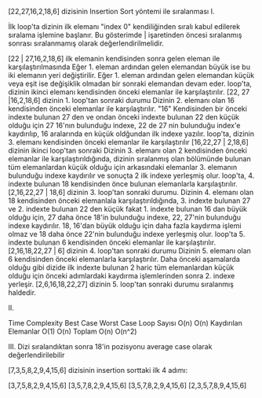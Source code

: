 [22,27,16,2,18,6] dizisinin Insertion Sort yöntemi ile sıralanması
I.

İlk loop'ta dizinin ilk elemanı "index 0" kendiliğinden sıralı kabul edilerek sıralama işlemine başlanır. Bu gösterimde | işaretinden öncesi sıralanmış sonrası sıralanmamış olarak değerlendirilmelidir.

[22 | 27,16,2,18,6] ilk elemanin kendisinden sonra gelen eleman ile karşılaştırılmasında
Eğer 1. eleman ardından gelen elemandan büyük ise bu iki elemanın yeri değiştirilir.
Eğer 1. eleman ardından gelen elemandan küçük veya eşit ise değişiklik olmadan bir sonraki elemandan devam eder.
loop'ta, dizinin ikinci elemanı kendisinden önceki elemanlar ile karşılaştırılır.
[22, 27 |16,2,18,6] dizinin 1. loop'tan sonraki durumu
Dizinin 2. elemanı olan 16 kendisinden önceki elemanlar ile karşılaştırılır.
"16" Kendisinden bir önceki indexte bulunan 27 den ve ondan önceki indexte bulunan 22 den küçük olduğu için 27 16'nın bulunduğu indexe, 22 de 27 nin bulunduğu index'e kaydırılıp, 16 aralarında en küçük oldğundan ilk indexe yazılır.
loop'ta, dizinin 3. elemanı kendisinden önceki elemanlar ile karşılaştırılır
[16,22,27 | 2,18,6] dizinin ikinci loop'tan sonraki
Dizinin 3. elemanı olan 2 kendisinden önceki elemanlar ile karşılaştırıldığında, dizinin sıralanmış olan bölümünde bulunan tüm elemanlardan küçük olduğu için arkasındaki elemanlar 3. elemanın bulunduğu indexe kaydırılır ve sonuçta 2 ilk indexe yerleşmiş olur.
loop'ta, 4. indexte bulunan 18 kendisinden önce bulunan elemanlarla karşılaştırılır.
[2,16,22,27 | 18,6] dizinin 3. loop'tan sonraki durumu.
Dizinin 4. elemanı olan 18 kendisinden önceki elemanlala karşılaştırıldığında, 3. indexte bulunan 27 ve 2. indexte bulunan 22 den küçük fakat 1. indexte bulunan 16 dan büyük olduğu için, 27 daha önce 18'in bulunduğu indexe, 22, 27'nin bulunduğu indexe kaydırılır. 18, 16'dan büyük olduğu için daha fazla kaydırma işlemi olmaz ve 18 daha önce 22'nin bulunduğu indexe yerleşmiş olur.
loop'ta 5. indexte bulunan 6 kendisinden önceki elemanlar ile karşılaştırılır.
[2,16,18,22,27 | 6] dizinin 4. loop'tan sonraki durumu
Dizinin 5. elemanı olan 6 kendisinden önceki elemanlarla karşılaştırılır. Daha önceki aşamalarda olduğu gibi dizide ilk indexte bulunan 2 haric tüm elemanlardan küçük olduğu için önceki adımlardaki kaydırma işlemlerinden sonra 2. indexe yerleşir.
[2,6,16,18,22,27] dizinin 5. loop'tan sonraki durumu sıralanmış haldedir.

II.

Time Complexity
                      Best Case	    Worst Case
Loop Sayısı	          O(n)	        O(n)
Kaydırılan Elemanlar	O(1)	        O(n)
Toplam	              O(n)	        O(n^2)

III. Dizi sıralandıktan sonra 18'in pozisyonu average case olarak değerlendirilebilir

[7,3,5,8,2,9,4,15,6] dizisinin insertion sorttaki ilk 4 adımı:

[3,7,5,8,2,9,4,15,6]
[3,5,7,8,2,9,4,15,6]
[3,5,7,8,2,9,4,15,6]
[2,3,5,7,8,9,4,15,6]
